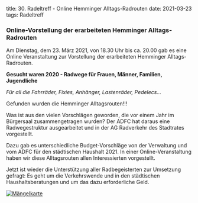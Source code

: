title: 30. Radeltreff - Online Hemminger Alltags-Radrouten
date: 2021-03-23
tags: Radeltreff

### Online-Vorstellung der erarbeiteten Hemminger Alltags-Radrouten

Am Dienstag, dem 23. März 2021, von 18.30 Uhr bis ca. 20.00 gab es eine Online Veranstaltung zur Vorstellung der erarbeiteten Hemminger Alltags-Radrouten.

**Gesucht waren 2020 - Radwege für Frauen, Männer, Familien, Jugendliche**  

*Für all die Fahrräder, Fixies, Anhänger, Lastenräder, Pedelecs…*  

Gefunden wurden die Hemminger Alltagsrouten!!!

Was ist aus den vielen Vorschlägen geworden, die vor einem Jahr im Bürgersaal zusammengetragen wurden? Der ADFC hat daraus eine Radwegestruktur ausgearbeitet und in der AG Radverkehr des Stadtrates vorgestellt.

Dazu gab es unterschiedliche Budget-Vorschläge von der Verwaltung und vom ADFC für den städtischen Haushalt 2021. In einer Online-Veranstaltung haben wir diese Alltagsrouten allen Interessierten vorgestellt. 

Jetzt ist wieder die Unterstützung aller Radbegeisterten zur Umsetzung gefragt: Es geht um die Verkehrswende und in den städtischen Haushaltsberatungen und um das dazu erforderliche Geld.

[![Mängelkarte]({static}/images/MaengelKarte.png)](https://adfc-hemmingen-pattensen.github.io/MaengelKarte/)
